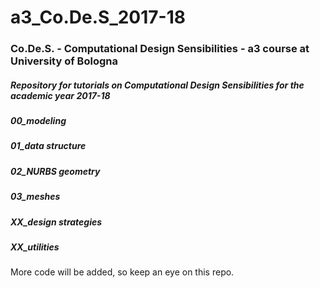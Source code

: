# a3_Co.De.S_2017-18

### Co.De.S. - Computational Design Sensibilities - a3 course at University of Bologna

##### _Repository for tutorials on Computational Design Sensibilities for the academic year 2017-18_

##### 00_modeling

##### 01_data structure

##### 02_NURBS geometry

##### 03_meshes

##### XX_design strategies

##### XX_utilities

More code will be added, so keep an eye on this repo.

